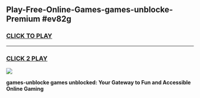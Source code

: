 
## Play-Free-Online-Games-games-unblocke-Premium #ev82g
<h3>
<a href="https://premium.freeplayer.one?title=games-unblocke&ref=8M">CLICK TO PLAY</a></h3>
<hr>

<h3>
<a href="https://premium.freeplayer.one?title=games-unblocke&ref=8M">CLICK 2 PLAY</a>
  
</h3>

<a href="https://premium.freeplayer.one?title=games-unblocke&ref=8M"><img src="https://clearcache.store/games.png"></a>


**games-unblocke games unblocked: Your Gateway to Fun and Accessible Online Gaming**
